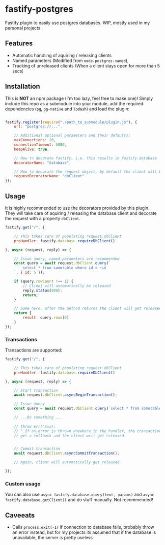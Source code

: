 # fastify-postgres
Fastify plugin to easily use postgres databases. WIP, mostly used in my personal projects

## Features

- Automatic handling of aquiring / releasing clients
- Named parameters (Modified from `node-postgres-named`),
- Tracking of unreleased clients (When a client stays open for more than 5 secs)


## Installation

This is **NOT** an npm package (I'm too lazy, feel free to make one)! Simply include this repo as a submodule into your module, add the required dependencies (`pg`, `pg-native` and `lodash`) and load the plugin:

```javascript

fastify.register(require("./path_to_submodule/plugin.js"), {
    url: "postgres://...",

    // Additional optional parameters and their defaults:
    maxConnections: 20,
    connectionTimeout: 5000,
    keepAlive: true,

    // How to decorate fastify, i.e. this results in fastify.database
    decoratorName: "database",

    // How to decorate the request object, by default the client will be available as "request.dbClient"
    requestDecoratorName: "dbClient"
});
```

## Usage 

It is highly recommended to use the decorators provided by this plugin. They will take care of aquiring / releasing the database client and decorate the request with a property `dbClient`.

```javascript
fastify.get("/", {

    // This takes care of populating request.dbClient
    preHandler: fastify.database.requireDbClient()

}, async (request, reply) => {

    // Issue query, named parameters are recommended
    const query = await request.dbClient.query(`
        select * from sometable where id = ~id
    `, { id: 5 });

    if (query.rowCount !== 1) {
        // Client will automatically be released
        reply.status(500);
        return;
    }

    // Same here, after the method returns the client will get released
    return {
        result: query.rows[0]
    }
});

```

### Transactions

Transactions are supported:


```javascript
fastify.get("/", {

    // This takes care of populating request.dbClient
    preHandler: fastify.database.requireDbClient()

}, async (request, reply) => {

    // Start transaction
    await request.dbClient.asyncBeginTransaction();

    // Issue query
    const query = await request.dbClient.query(`select * from sometable where id = ~id`, { id: 5 });

    // ...Do something ...
    
    // throw err("xxx);
    // ^ If an error is thrown anywhere in the handler, the transaction will be automatically
    // get a rollback and the client will get released


    // Commit transaction
    await request.dbClient.asyncCommitTransaction();

    // Again, client will automatically get released

});

```


### Custom usage

You can also use `async fastify.database.query(text, params)` and `async fastify.database.getClient()` and do stuff manually. Not recommended!



## Caveeats

- Calls `process.exit(-1)` if connection to database fails, probably throw an error instead, but for my projects its assumed that if the database is unavailable, the server is pretty useless
